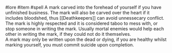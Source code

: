 #lore #item #spell 
A mark carved into the forehead of yourself if you have unfinished business. The mark will also be carved over the heart if it includes bloodshed, thus [[Deathkeepers]] can avoid unnessecary conflict.  
The mark is highly respected and it is considered taboo to mess with, or stop someone in writing the mark. Usually mortal enemies would help each other in writing the mark, if they could not do it themselves.  
A mark may only be written upon the dead or dying, if you are healthy whilst marking yourself, you must commit suicide upon completion.